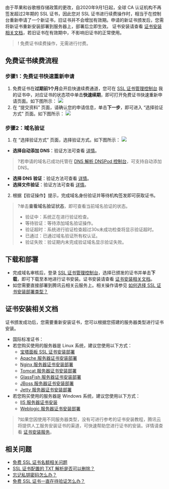 由于苹果和谷歌根存储政策的更改，自2020年9月1日起，全球 CA 认证机构不再签发超过2年期的 SSL 证书，因此您对 SSL 证书进行续费操作时，相当于在控制台重新申请了一个新证书，旧证书并不会增加有效期。申请的新证书颁发后，您需将新证书重新安装部署到服务器上，部署后立即生效。
证书安装请查看 [证书安装相关文档](#certificate)，若旧证书在有效期中，不影响旧证书的正常使用。
> ! 免费证书续费操作，无需进行付费。


## 免费证书续费流程

### 步骤1：免费证书快速重新申请
1. 免费证书在**过期前1个月**会开启快速续费通道，您可在 [SSL 证书管理控制台](https://console.cloud.tencent.com/ssl) 我的证书中，对应证书的状态项中单击**快速续期**，即可打开免费证书快速重新申请页面。如下图所示：
![](https://main.qcloudimg.com/raw/55082014f3b747d7041da454adbf3237.png)
2. 在 “提交资料” 页面，请确认您的申请信息，单击**下一步**，即可进入 “选择验证方式” 页面。如下图所示：
![](https://main.qcloudimg.com/raw/b7142c496f76d90c0922b918434ee588.png)


### 步骤2：域名验证
1. 在 “选择验证方式” 页面，选择验证方式。如下图所示：
![](https://main.qcloudimg.com/raw/c69d7ca9df2d0951e7790abf839f03e1.png)
 - **选择自动添加 DNS**：验证方法可查看 [详情](https://cloud.tencent.com/document/product/400/54499)。
>?若申请的域名已成功托管在 [DNS 解析 DNSPod 控制台](https://console.cloud.tencent.com/cns/domains)，可支持自动添加 DNS。
 - **选择 DNS 验证**：验证方法可查看 [详情](https://cloud.tencent.com/document/product/400/54500)。
 - **选择文件验证**：验证方法可查看 [详情](https://cloud.tencent.com/document/product/400/54501)。
2. 根据【验证操作】提示，完成域名身份验证并等待机构签发即可获取证书。
>?单击**查看域名验证状态**，即可查看当前域名验证的状态。
>- 验证中：系统正在进行验证检查。
>- 等待验证：等待添加域名验证操作。
>- 验证超时：系统进行验证检查超过30s未成功检查将显示验证超时。
>- 已通过：已通过域名验证所有权认证。
>- 验证失败：验证期内未完成验证域名显示验证失败。

## 下载和部署
- 完成域名审核后，登录 [SSL 证书管理控制台](https://console.cloud.tencent.com/ssl)，选择已颁发的证书并单击**下载**，即可下载至本地进行证书安装。证书安装请查看 [证书安装相关文档](#certificate)。
- 如您需要直接部署到腾讯云相关云服务上。相关操作请参见 [如何选择 SSL 证书安装部署类型？](https://cloud.tencent.com/document/product/400/4143#.E8.AF.81.E4.B9.A6.E9.83.A8.E7.BD.B2.E8.87.B3.E4.BA.91.E6.9C.8D.E5.8A.A1)


## 证书安装相关文档[](id:certificate)
证书颁发成功后，您需要重新安装证书，您可以根据您搭建的服务器类型进行证书安装。
- 国际标准证书：
 - 若您购买使用的服务器是 Linux 系统，建议您使用以下方式：
   - [宝塔面板 SSL 证书安装部署](https://cloud.tencent.com/document/product/400/50874)
   - [Apache 服务器证书安装部署](https://cloud.tencent.com/document/product/400/35243)
   - [Nginx 服务器证书安装部署](https://cloud.tencent.com/document/product/400/35244)
   - [Tomcat 服务器证书安装部署](https://cloud.tencent.com/document/product/400/35224)
   - [GlassFish 服务器证书安装部署](https://cloud.tencent.com/document/product/400/44759)
   - [JBoss 服务器证书安装部署](https://cloud.tencent.com/document/product/400/44760)
   - [Jetty 服务器证书安装部署](https://cloud.tencent.com/document/product/400/44761)
 - 若您购买使用的服务器是 Windows 系统，建议您使用以下方式：
   - [IIS 服务器证书安装](https://cloud.tencent.com/document/product/400/35225)
   - [Weblogic 服务器证书安装部署](https://cloud.tencent.com/document/product/400/47358)


>?如果您因使用不同服务器类型，没有可进行参考的证书安装教程，腾讯云将提供人工服务安装证书的渠道，可快速帮助您进行证书的安装。详情请查看 [证书安装服务](https://market.cloud.tencent.com/categories/1100?tagName=%E8%AF%81%E4%B9%A6%E5%AE%89%E8%A3%85)。

## 相关问题
- [免费 SSL 证书名额相关问题](https://cloud.tencent.com/document/product/400/46849)
- [SSL 证书配置的 TXT 解析是否可以删除？](https://cloud.tencent.com/document/product/400/46864)
- [忘记私钥密码怎么办？](https://cloud.tencent.com/document/product/400/7421)
- [免费 SSL 证书一直在待验证怎么办？](https://cloud.tencent.com/document/product/400/46870)



